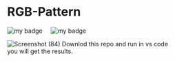 # RGB-Pattern
![my badge](https://img.shields.io/badge/Made%20with-Python-blue?style=for-the-badge&logo=python)  &nbsp;  &nbsp; ![my badge](https://img.shields.io/github/last-commit/Shubh99992/RGB-Pattern?style=for-the-badge)

![Screenshot (84)](https://github.com/Shubh99992/RGB-Pattern/assets/105529358/fafee248-09d6-48d1-962f-90b747974086)
Downlod this repo and run in vs code\
you will get the results.
